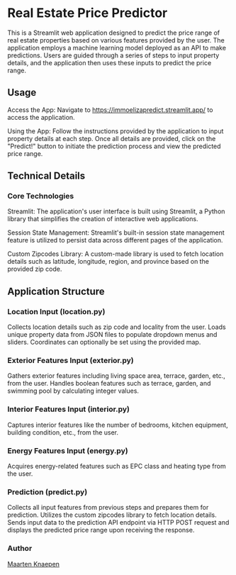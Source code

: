 # Real Estate Price Predictor

This is a Streamlit web application designed to predict the price range of real estate properties based on various features provided by the user. The application employs a machine learning model deployed as an API to make predictions. Users are guided through a series of steps to input property details, and the application then uses these inputs to predict the price range.

## Usage

Access the App: Navigate to https://immoelizapredict.streamlit.app/ to access the application.

Using the App: Follow the instructions provided by the application to input property details at each step. Once all details are provided, click on the "Predict!" button to initiate the prediction process and view the predicted price range.

## Technical Details

### Core Technologies

Streamlit: The application's user interface is built using Streamlit, a Python library that simplifies the creation of interactive web applications.

Session State Management: Streamlit's built-in session state management feature is utilized to persist data across different pages of the application.

Custom Zipcodes Library: A custom-made library is used to fetch location details such as latitude, longitude, region, and province based on the provided zip code.

## Application Structure

### Location Input (location.py)

Collects location details such as zip code and locality from the user.
Loads unique property data from JSON files to populate dropdown menus and sliders.
Coordinates can optionally be set using the provided map.

### Exterior Features Input (exterior.py)

Gathers exterior features including living space area, terrace, garden, etc., from the user.
Handles boolean features such as terrace, garden, and swimming pool by calculating integer values.

### Interior Features Input (interior.py)

Captures interior features like the number of bedrooms, kitchen equipment, building condition, etc., from the user.

### Energy Features Input (energy.py)

Acquires energy-related features such as EPC class and heating type from the user.

### Prediction (predict.py)

Collects all input features from previous steps and prepares them for prediction.
Utilizes the custom zipcodes library to fetch location details.
Sends input data to the prediction API endpoint via HTTP POST request and displays the predicted price range upon receiving the response.

### Author

[Maarten Knaepen](https://github.com/MaartenKnaepen)
